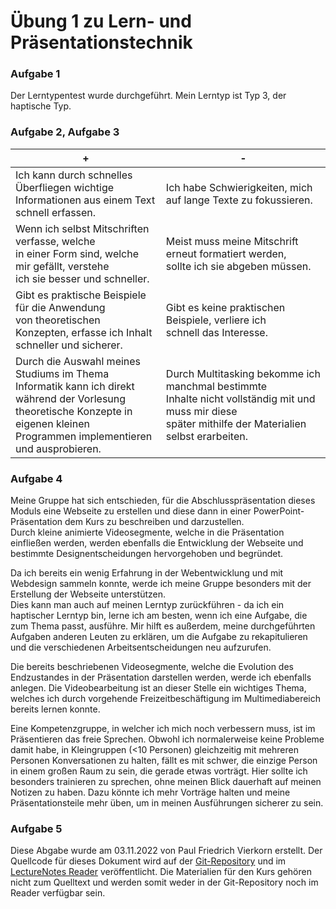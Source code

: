 [//]: # (2022-11-03.13:00)
[//]: # (HWR>DSINFO)
[//]: # (Lern- und Arbeitstechnik)

# Übung 1 zu Lern- und Präsentationstechnik

### Aufgabe 1

Der Lerntypentest wurde durchgeführt. Mein Lerntyp ist Typ 3, der haptische Typ.

### Aufgabe 2, Aufgabe 3
| +                                                                                                                                                                                            	| -                                                                                                                                                             	|
|----------------------------------------------------------------------------------------------------------------------------------------------------------------------------------------------	|---------------------------------------------------------------------------------------------------------------------------------------------------------------	|
| Ich kann durch schnelles Überfliegen wichtige <br>Informationen aus einem Text schnell erfassen.                                                                                             	| Ich habe Schwierigkeiten, mich <br>auf lange Texte zu fokussieren.                                                                                            	|
| Wenn ich selbst Mitschriften verfasse, welche<br>in einer Form sind, welche mir gefällt, verstehe <br>ich sie besser und schneller.                                                          	| Meist muss meine Mitschrift <br>erneut formatiert werden, <br>sollte ich sie abgeben müssen.                                                                  	|
| Gibt es praktische Beispiele für die Anwendung <br>von theoretischen Konzepten, erfasse ich Inhalt <br>schneller und sicherer.                                                               	| Gibt es keine praktischen<br>Beispiele, verliere ich <br>schnell das Interesse.                                                                               	|
| Durch die Auswahl meines Studiums im Thema <br>Informatik kann ich direkt während der Vorlesung <br>theoretische Konzepte in eigenen kleinen <br>Programmen implementieren und ausprobieren. 	| Durch Multitasking bekomme ich manchmal bestimmte <br>Inhalte nicht vollständig mit und muss mir diese <br>später mithilfe der Materialien selbst erarbeiten. 	|

### Aufgabe 4

Meine Gruppe hat sich entschieden, für die Abschlusspräsentation dieses Moduls eine Webseite zu erstellen und diese dann in einer PowerPoint-Präsentation dem Kurs zu beschreiben und darzustellen.  
Durch kleine animierte Videosegmente, welche in die Präsentation einfließen werden, werden ebenfalls die Entwicklung der Webseite und bestimmte Designentscheidungen hervorgehoben und begründet.  

Da ich bereits ein wenig Erfahrung in der Webentwicklung und mit Webdesign sammeln konnte, werde ich meine Gruppe besonders mit der Erstellung der Webseite unterstützen.  
Dies kann man auch auf meinen Lerntyp zurückführen - da ich ein haptischer Lerntyp bin, lerne ich am besten, wenn ich eine Aufgabe, die zum Thema passt, ausführe.
Mir hilft es außerdem, meine durchgeführten Aufgaben anderen Leuten zu erklären, um die Aufgabe zu rekapitulieren und die verschiedenen Arbeitsentscheidungen neu aufzurufen.

Die bereits beschriebenen Videosegmente, welche die Evolution des Endzustandes in der Präsentation darstellen werden, werde ich ebenfalls anlegen.
Die Videobearbeitung ist an dieser Stelle ein wichtiges Thema, welches ich durch vorgehende Freizeitbeschäftigung im Multimediabereich bereits lernen konnte.

Eine Kompetenzgruppe, in welcher ich mich noch verbessern muss, ist im Präsentieren das freie Sprechen.
Obwohl ich normalerweise keine Probleme damit habe, in Kleingruppen (<10 Personen) gleichzeitig mit mehreren Personen Konversationen zu halten, fällt es mit schwer, die einzige Person in einem großen Raum zu sein, die gerade etwas vorträgt.
Hier sollte ich besonders trainieren zu sprechen, ohne meinen Blick dauerhaft auf meinen Notizen zu haben.
Dazu könnte ich mehr Vorträge halten und meine Präsentationsteile mehr üben, um in meinen Ausführungen sicherer zu sein.

### Aufgabe 5

Diese Abgabe wurde am 03.11.2022 von Paul Friedrich Vierkorn erstellt.
Der Quellcode für dieses Dokument wird auf der [Git-Repository](https://github.com/9hax/HWR_Mitschriften) und im [LectureNotes Reader](https://lecturenotes.9hax.net/sem1/lern_und_arbeitstechnik/extras) veröffentlicht.
Die Materialien für den Kurs gehören nicht zum Quelltext und werden somit weder in der Git-Repository noch im Reader verfügbar sein.
